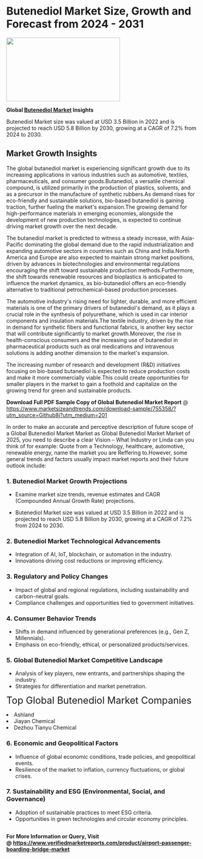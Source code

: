 <H1>Butenediol Market Size, Growth and Forecast from 2024 - 2031</H1><img class="aligncenter size-medium wp-image-584254" src="https://thirdeyenews.in/wp-content/uploads/2024/09/Global-Market-Research-300x168.jpeg" alt="" width="300" height="168" /><p><strong>Global&nbsp;<a href="https://www.marketsizeandtrends.com/download-sample/755358/?utm_source=Github8j?utm_medium=201">Butenediol Market</a> Insights</strong></p><p>Butenediol Market size was valued at USD 3.5 Billion in 2022 and is projected to reach USD 5.8 Billion by 2030, growing at a CAGR of 7.2% from 2024 to 2030.</p><p><h2>Market Growth Insights</h2> <p>The global butanediol market is experiencing significant growth due to its increasing applications in various industries such as automotive, textiles, pharmaceuticals, and consumer goods.Butanediol, a versatile chemical compound, is utilized primarily in the production of plastics, solvents, and as a precursor in the manufacture of synthetic rubbers.As demand rises for eco-friendly and sustainable solutions, bio-based butanediol is gaining traction, further fueling the market's expansion.The growing demand for high-performance materials in emerging economies, alongside the development of new production technologies, is expected to continue driving market growth over the next decade.</p> <p>The butanediol market is predicted to witness a steady increase, with Asia-Pacific dominating the global demand due to the rapid industrialization and expanding automotive sectors in countries such as China and India.North America and Europe are also expected to maintain strong market positions, driven by advances in biotechnologies and environmental regulations encouraging the shift toward sustainable production methods.Furthermore, the shift towards renewable resources and bioplastics is anticipated to influence the market dynamics, as bio-butanediol offers an eco-friendly alternative to traditional petrochemical-based production processes.</p> <p>The automotive industry's rising need for lighter, durable, and more efficient materials is one of the primary drivers of butanediol's demand, as it plays a crucial role in the synthesis of polyurethane, which is used in car interior components and insulation materials.The textile industry, driven by the rise in demand for synthetic fibers and functional fabrics, is another key sector that will contribute significantly to market growth.Moreover, the rise in health-conscious consumers and the increasing use of butanediol in pharmaceutical products such as oral medications and intravenous solutions is adding another dimension to the market's expansion.</p> <p>The increasing number of research and development (R&D) initiatives focusing on bio-based butanediol is expected to reduce production costs and make it more commercially viable.This could create opportunities for smaller players in the market to gain a foothold and capitalize on the growing trend for green and sustainable products.</p> <p><span class=""><strong>Download Full PDF Sample Copy of Global Butenediol Market Report</strong> @ <a href="https://www.marketsizeandtrends.com/download-sample/755358/?utm_source=Github8j?utm_medium=201" target="_blank">https://www.marketsizeandtrends.com/download-sample/755358/?utm_source=Github8j?utm_medium=201</a></span></p><p>In order to make an accurate and perceptive description of future scope of a Global&nbsp;Butenediol Market Market as Global&nbsp;Butenediol Market Market of 2025, you need to describe a clear Vision &ndash; What Industry or Linda can you think of for example: Quote from a Technology, healthcare, automotive, renewable energy, name the market you are Reffering to.However, some general trends and factors usually impact market reports and their future outlook include:</p><h3>1.&nbsp;<strong>Butenediol Market Growth Projections</strong></h3><ul><li>Examine market size trends, revenue estimates and CAGR (Compounded Annual Growth Rate) projections.</li><li><p>Butenediol Market size was valued at USD 3.5 Billion in 2022 and is projected to reach USD 5.8 Billion by 2030, growing at a CAGR of 7.2% from 2024 to 2030.</p></li></ul><h3>2.&nbsp;<strong>Butenediol Market Technological Advancements</strong></h3><ul><li>Integration of AI, IoT, blockchain, or automation in the industry.</li><li>Innovations driving cost reductions or improving efficiency.</li></ul><h3>3.&nbsp;<strong>Regulatory and Policy Changes</strong></h3><ul><li>Impact of global and regional regulations, including sustainability and carbon-neutral goals.</li><li>Compliance challenges and opportunities tied to government initiatives.</li></ul><h3>4.&nbsp;<strong>Consumer Behavior Trends</strong></h3><ul><li>Shifts in demand influenced by generational preferences (e.g., Gen Z, Millennials).</li><li>Emphasis on eco-friendly, ethical, or personalized products/services.</li></ul><h3>5.&nbsp;<strong>Global Butenediol Market Competitive Landscape</strong></h3><ul><li>Analysis of key players, new entrants, and partnerships shaping the industry.</li><li>Strategies for differentiation and market penetration.</li></ul><p data-pm-slice="1 1 []"><span style="color: inherit; font-family: inherit; font-size: 25px;">Top Global Butenediol Market Companies</span></p><div class="" data-test-id=""><p><li>Ashland</li><li> Jiayan Chemical</li><li> Dezhou Tianyu Chemical</li></p></div><h3>6.&nbsp;<strong>Economic and Geopolitical Factors</strong></h3><ul><li>Influence of global economic conditions, trade policies, and geopolitical events.</li><li>Resilience of the market to inflation, currency fluctuations, or global crises.</li></ul><h3>7.&nbsp;<strong>Sustainability and ESG (Environmental, Social, and Governance)</strong></h3><ul><li>Adoption of sustainable practices to meet ESG criteria.</li><li>Opportunities in green technologies and circular economy principles.</li></ul><h2><strong style="font-size: 14px;">For More Information or Query, Visit @&nbsp;</strong><a style="background-color: #ffffff; font-size: 14px;" href="https://www.marketsizeandtrends.com/report/butenediol-market/" target="_blank">https://www.verifiedmarketreports.com/product/airport-passenger-boarding-bridge-market</a></h2>